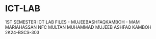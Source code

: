 # ICT-LAB
1ST SEMESTER ICT LAB FILES - MUJEEBASHFAQKAMBOH - MAM MARIAHASSAN
NFC MULTAN 
MUHAMMAD MUJEEB ASHFAQ KAMBOH
2K24-BSCS-303
